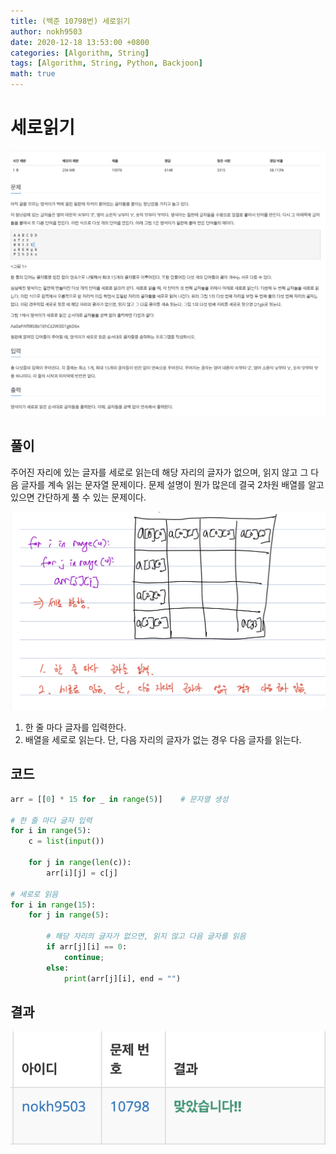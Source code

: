 ```yaml
---
title: (백준 10798번) 세로읽기
author: nokh9503
date: 2020-12-18 13:53:00 +0800
categories: [Algorithm, String]
tags: [Algorithm, String, Python, Backjoon]
math: true
---
```


# 세로읽기

![backjoon_string(10798)](/assets/img/algorithm/backjoon/string/backjoon_string(10798).png)

## 풀이

주어진 자리에 있는 글자를 세로로 읽는데 해당 자리의 글자가 없으며, 읽지 않고 그 다음 글자를 계속 읽는 문자열 문제이다. 문제 설명이 뭔가 많은데 결국 2차원 배열를 알고 있으면 간단하게 풀 수 있는 문제이다.

![backjoon_string(10798)_sol](/assets/img/algorithm/backjoon/string/backjoon_string(10798)_sol.png)

1. 한 줄 마다 글자를 입력한다.
2. 배열을 세로로 읽는다. 단, 다음 자리의 글자가 없는 경우 다음 글자를 읽는다.

## 코드

```python
arr = [[0] * 15 for _ in range(5)]    # 문자열 생성

# 한 줄 마다 글자 입력
for i in range(5):
    c = list(input())

    for j in range(len(c)):
        arr[i][j] = c[j]
        
# 세로로 읽음
for i in range(15):
    for j in range(5):

        # 해당 자리의 글자가 없으면, 읽지 않고 다음 글자를 읽음
        if arr[j][i] == 0:
            continue;
        else:
            print(arr[j][i], end = "")
```

## 결과

![backjoon_string(10798)_res](/assets/img/algorithm/backjoon/string/backjoon_string(10798)_res.png)
